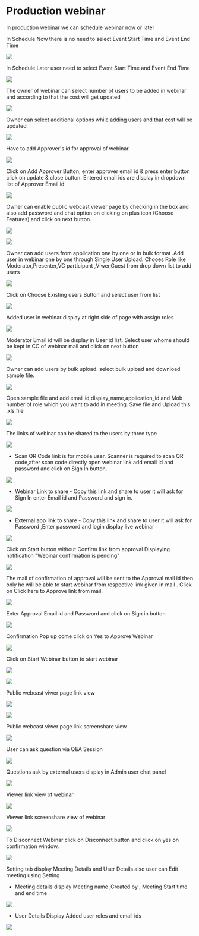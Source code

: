 # Production webinar

 In production webinar we can schedule webinar now or later

In Schedule Now there is no need to select Event Start Time and Event End Time

![](../.gitbook/assets/schedule_later.PNG)

In Schedule Later user need to select Event Start Time and Event End Time

![](../.gitbook/assets/image%20%2871%29.png)

The owner of webinar can select number of users to be added in webinar and according to that the cost will get updated

![](../.gitbook/assets/image%20%28230%29.png)

Owner can select additional options while adding users and that cost will be updated

![](../.gitbook/assets/image%20%28101%29.png)

Have to add Approver's id for approval of webinar. 

![](../.gitbook/assets/image%20%2888%29.png)

Click on Add Approver Button, enter approver email id & press enter button click on update & close button. Entered email ids are display in dropdown list of Approver Email id.

![](../.gitbook/assets/image%20%28236%29.png)

Owner can enable public webcast viewer page by checking in the box and also add password and chat option on clicking on plus icon \(Choose Features\) and click on next button.

![](../.gitbook/assets/image%20%2892%29.png)

![](../.gitbook/assets/image%20%28173%29.png)

Owner can add users from application one by one or in bulk format .Add user in webinar one by one through Single User Upload. Chooes Role like Moderator,Presenter,VC participant ,Viwer,Guest from drop down list to add users 

![](../.gitbook/assets/image%20%28218%29.png)

Click on Choose Existing users Button and select user from list 

![](../.gitbook/assets/image%20%28162%29.png)

Added user in webinar display at right side of page with assign roles

![](../.gitbook/assets/image%20%28102%29.png)

 Moderator Email id will be display in User id list. Select user whome should be kept in CC of webinar mail and click on next button

![](../.gitbook/assets/image%20%28235%29.png)

Owner can add users by bulk upload. select bulk upload and download sample file.

![](../.gitbook/assets/image%20%28150%29.png)

Open sample file and add email id,display\_name,application\_id and Mob number of role which you want to add in meeting. Save file and Upload this .xls file 

![](../.gitbook/assets/image%20%28246%29.png)

 The links of webinar can be shared to the users by three type

![](../.gitbook/assets/image%20%28283%29.png)

* Scan QR Code link is for mobile user. Scanner is required to scan QR code,after scan code directly open webinar link add email id and password and click on Sign In button.

![](../.gitbook/assets/image%20%28148%29.png)

* Webinar Link to share - Copy this link and share to user it will ask for Sign In enter Email id and Password and sign in.

![](../.gitbook/assets/image%20%28232%29.png)

* External app link to share - Copy this link and share to user it will ask for Password ,Enter password and login display live webinar

![](../.gitbook/assets/image%20%28143%29.png)

Click on Start button without Confirm link from approval Displaying notification "Webinar confirmation is pending"

![](../.gitbook/assets/image%20%2856%29.png)

The mail of confirmation of approval will be sent to the Approval mail id then only he will be able to start webinar from respective link given in mail . Click on Click here to Approve link from mail.

![](../.gitbook/assets/image%20%2896%29.png)

Enter Approval Email id and Password and click on Sign in button

![](../.gitbook/assets/image%20%286%29.png)

Confirmation Pop up come click on Yes to Approve Webinar

![](../.gitbook/assets/image%20%28195%29.png)

Click on Start Webinar button to start webinar

![](../.gitbook/assets/image%20%28276%29.png)

![](../.gitbook/assets/image%20%28186%29.png)

Public webcast viwer page link view

![](../.gitbook/assets/image%20%28120%29.png)

![](../.gitbook/assets/image%20%28183%29.png)

Public webcast viwer page link screenshare view

![](../.gitbook/assets/image%20%28169%29.png)

User can ask question via Q&A Session 

![](../.gitbook/assets/image%20%288%29.png)

Questions ask by external users display in Admin user chat panel

![](../.gitbook/assets/image%20%28201%29.png)

Viewer link view of webinar

![](../.gitbook/assets/image%20%2874%29.png)

Viewer link screenshare view of webinar

![](../.gitbook/assets/image%20%2831%29.png)

To Disconnect Webinar click on Disconnect button and click on yes on confirmation window.

![](../.gitbook/assets/image%20%28129%29.png)

Setting tab display Meeting Details and User Details also user can Edit meeting using Setting

* Meeting details display Meeting name ,Created by , Meeting Start time and end time

![](../.gitbook/assets/image%20%2824%29.png)

* User Details Display Added user roles and email ids 

![](../.gitbook/assets/image%20%2868%29.png)

